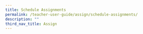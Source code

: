 ```yaml
---
title: Schedule Assignments
permalink: /teacher-user-guide/assign/schedule-assignments/
description: ""
third_nav_title: Assign
---
```

